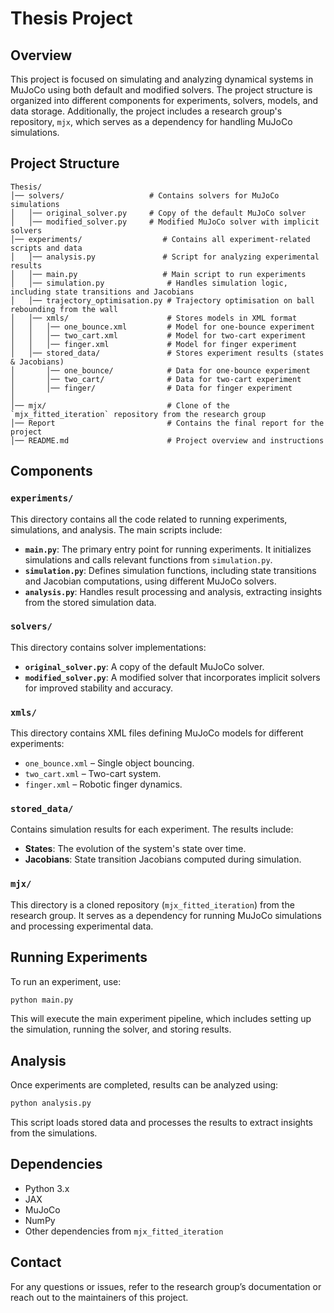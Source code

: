 # Thesis Project

## Overview
This project is focused on simulating and analyzing dynamical systems in MuJoCo using both default and modified solvers. The project structure is organized into different components for experiments, solvers, models, and data storage. Additionally, the project includes a research group's repository, `mjx`, which serves as a dependency for handling MuJoCo simulations.

## Project Structure
```
Thesis/
│── solvers/                   # Contains solvers for MuJoCo simulations
│   │── original_solver.py     # Copy of the default MuJoCo solver
│   │── modified_solver.py     # Modified MuJoCo solver with implicit solvers
│── experiments/                  # Contains all experiment-related scripts and data
│   │── analysis.py               # Script for analyzing experimental results
│   │── main.py                   # Main script to run experiments
│   │── simulation.py              # Handles simulation logic, including state transitions and Jacobians
│   │── trajectory_optimisation.py # Trajectory optimisation on ball rebounding from the wall 
│   │── xmls/                      # Stores models in XML format
│   │   │── one_bounce.xml         # Model for one-bounce experiment
│   │   │── two_cart.xml           # Model for two-cart experiment
│   │   │── finger.xml             # Model for finger experiment
│   │── stored_data/               # Stores experiment results (states & Jacobians)
│       │── one_bounce/            # Data for one-bounce experiment
│       │── two_cart/              # Data for two-cart experiment
│       │── finger/                # Data for finger experiment
│
│── mjx/                           # Clone of the `mjx_fitted_iteration` repository from the research group
│── Report                         # Contains the final report for the project 
│── README.md                      # Project overview and instructions
```

## Components

### `experiments/`
This directory contains all the code related to running experiments, simulations, and analysis. The main scripts include:

- **`main.py`**: The primary entry point for running experiments. It initializes simulations and calls relevant functions from `simulation.py`.
- **`simulation.py`**: Defines simulation functions, including state transitions and Jacobian computations, using different MuJoCo solvers.
- **`analysis.py`**: Handles result processing and analysis, extracting insights from the stored simulation data.

### `solvers/`
This directory contains solver implementations:
- **`original_solver.py`**: A copy of the default MuJoCo solver.
- **`modified_solver.py`**: A modified solver that incorporates implicit solvers for improved stability and accuracy.

### `xmls/`
This directory contains XML files defining MuJoCo models for different experiments:
- `one_bounce.xml` – Single object bouncing.
- `two_cart.xml` – Two-cart system.
- `finger.xml` – Robotic finger dynamics.

### `stored_data/`
Contains simulation results for each experiment. The results include:
- **States**: The evolution of the system's state over time.
- **Jacobians**: State transition Jacobians computed during simulation.

### `mjx/`
This directory is a cloned repository (`mjx_fitted_iteration`) from the research group. It serves as a dependency for running MuJoCo simulations and processing experimental data.

## Running Experiments
To run an experiment, use:
```sh
python main.py
```
This will execute the main experiment pipeline, which includes setting up the simulation, running the solver, and storing results.

## Analysis
Once experiments are completed, results can be analyzed using:
```sh
python analysis.py
```
This script loads stored data and processes the results to extract insights from the simulations.

## Dependencies
- Python 3.x
- JAX
- MuJoCo
- NumPy
- Other dependencies from `mjx_fitted_iteration`

## Contact
For any questions or issues, refer to the research group’s documentation or reach out to the maintainers of this project.

